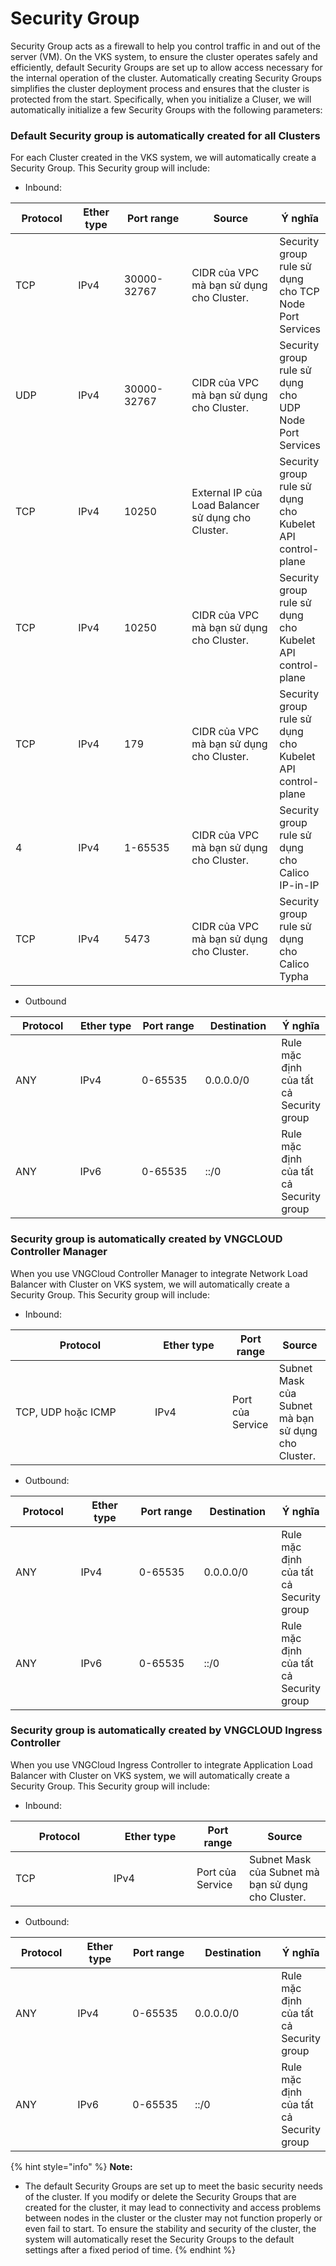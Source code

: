 # Security Group

Security Group acts as a firewall to help you control traffic in and out of the server (VM). On the VKS system, to ensure the cluster operates safely and efficiently, default Security Groups are set up to allow access necessary for the internal operation of the cluster. Automatically creating Security Groups simplifies the cluster deployment process and ensures that the cluster is protected from the start. Specifically, when you initialize a Cluser, we will automatically initialize a few Security Groups with the following parameters:

### Default Security group is automatically created for all Clusters&#x20;

For each Cluster created in the VKS system, we will automatically create a Security Group. This Security group will include:

* Inbound:

<table><thead><tr><th width="114">Protocol</th><th width="83">Ether type</th><th width="140">Port range</th><th width="215">Source</th><th>Ý nghĩa</th></tr></thead><tbody><tr><td>TCP</td><td>IPv4</td><td>30000-32767</td><td>CIDR của VPC mà bạn sử dụng cho Cluster.</td><td>Security group rule sử dụng cho TCP Node Port Services</td></tr><tr><td>UDP</td><td>IPv4</td><td>30000-32767</td><td>CIDR của VPC mà bạn sử dụng cho Cluster.</td><td>Security group rule sử dụng cho UDP Node Port Services</td></tr><tr><td>TCP</td><td>IPv4</td><td>10250</td><td>External IP của Load Balancer sử dụng cho Cluster.</td><td>Security group rule sử dụng cho Kubelet API control-plane</td></tr><tr><td>TCP</td><td>IPv4</td><td>10250</td><td>CIDR của VPC mà bạn sử dụng cho Cluster.</td><td>Security group rule sử dụng cho Kubelet API control-plane</td></tr><tr><td>TCP</td><td>IPv4</td><td>179</td><td>CIDR của VPC mà bạn sử dụng cho Cluster.</td><td>Security group rule sử dụng cho Kubelet API control-plane</td></tr><tr><td>4</td><td>IPv4</td><td>1-65535</td><td>CIDR của VPC mà bạn sử dụng cho Cluster.</td><td>Security group rule sử dụng cho Calico IP-in-IP</td></tr><tr><td>TCP</td><td>IPv4</td><td>5473</td><td>CIDR của VPC mà bạn sử dụng cho Cluster.</td><td>Security group rule sử dụng cho Calico Typha</td></tr></tbody></table>

* Outbound

<table><thead><tr><th width="114">Protocol</th><th width="131">Ether type</th><th width="126">Port range</th><th width="125">Destination</th><th>Ý nghĩa</th></tr></thead><tbody><tr><td>ANY</td><td>IPv4</td><td>0-65535</td><td>0.0.0.0/0</td><td>Rule mặc định của tất cả Security group</td></tr><tr><td>ANY</td><td>IPv6</td><td>0-65535</td><td>::/0</td><td>Rule mặc định của tất cả Security group</td></tr></tbody></table>

### Security group is automatically created by VNGCLOUD Controller Manager&#x20;

When you use VNGCloud Controller Manager to integrate Network Load Balancer with Cluster on VKS system, we will automatically create a Security Group. This Security group will include:

* Inbound:

<table><thead><tr><th width="207">Protocol</th><th width="108">Ether type</th><th>Port range</th><th>Source</th></tr></thead><tbody><tr><td>TCP, UDP hoặc ICMP</td><td>IPv4</td><td>Port của Service</td><td>Subnet Mask của Subnet mà bạn sử dụng cho Cluster.</td></tr></tbody></table>

* Outbound:

<table><thead><tr><th width="113">Protocol</th><th width="115">Ether type</th><th width="126">Port range</th><th width="127">Destination</th><th>Ý nghĩa</th></tr></thead><tbody><tr><td>ANY</td><td>IPv4</td><td>0-65535</td><td>0.0.0.0/0</td><td>Rule mặc định của tất cả Security group</td></tr><tr><td>ANY</td><td>IPv6</td><td>0-65535</td><td>::/0</td><td>Rule mặc định của tất cả Security group</td></tr></tbody></table>

### **Security group is automatically created by VNGCLOUD Ingress Controller**&#x20;

When you use VNGCloud Ingress Controller to integrate Application Load Balancer with Cluster on VKS system, we will automatically create a Security Group. This Security group will include:

* Inbound:

<table><thead><tr><th width="141">Protocol</th><th width="117">Ether type</th><th>Port range</th><th>Source</th></tr></thead><tbody><tr><td>TCP</td><td>IPv4</td><td>Port của Service</td><td>Subnet Mask của Subnet mà bạn sử dụng cho Cluster.</td></tr></tbody></table>

* Outbound:

<table><thead><tr><th width="105">Protocol</th><th width="109">Ether type</th><th width="122">Port range</th><th width="162">Destination</th><th>Ý nghĩa</th></tr></thead><tbody><tr><td>ANY</td><td>IPv4</td><td>0-65535</td><td>0.0.0.0/0</td><td>Rule mặc định của tất cả Security group</td></tr><tr><td>ANY</td><td>IPv6</td><td>0-65535</td><td>::/0</td><td>Rule mặc định của tất cả Security group</td></tr></tbody></table>

{% hint style="info" %}
**Note:**

* The default Security Groups are set up to meet the basic security needs of the cluster. If you modify or delete the Security Groups that are created for the cluster, it may lead to connectivity and access problems between nodes in the cluster or the cluster may not function properly or even fail to start. To ensure the stability and security of the cluster, the system will automatically reset the Security Groups to the default settings after a fixed period of time.
{% endhint %}

